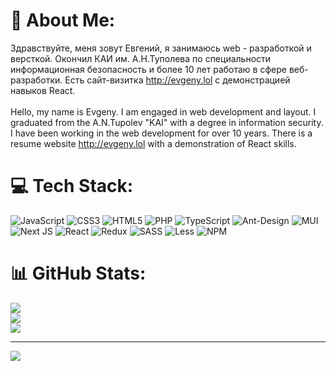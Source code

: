# 💫 About Me:
Здравствуйте, меня зовут Евгений, я занимаюсь web - разработкой и версткой. Окончил КАИ им. А.Н.Туполева по специальности информационная безопасность и более 10 лет работаю в сфере веб-разработки. Есть сайт-визитка http://evgeny.lol с демонстрацией навыков React.<br><br>Hello, my name is Evgeny. I am engaged in web development and layout. I graduated from the A.N.Tupolev "KAI" with a degree in information security. I have been working in the web development for over 10 years. There is a resume website http://evgeny.lol with a demonstration of React skills.


# 💻 Tech Stack:
![JavaScript](https://img.shields.io/badge/javascript-%23323330.svg?style=for-the-badge&logo=javascript&logoColor=%23F7DF1E) ![CSS3](https://img.shields.io/badge/css3-%231572B6.svg?style=for-the-badge&logo=css3&logoColor=white) ![HTML5](https://img.shields.io/badge/html5-%23E34F26.svg?style=for-the-badge&logo=html5&logoColor=white) ![PHP](https://img.shields.io/badge/php-%23777BB4.svg?style=for-the-badge&logo=php&logoColor=white) ![TypeScript](https://img.shields.io/badge/typescript-%23007ACC.svg?style=for-the-badge&logo=typescript&logoColor=white) ![Ant-Design](https://img.shields.io/badge/-AntDesign-%230170FE?style=for-the-badge&logo=ant-design&logoColor=white) ![MUI](https://img.shields.io/badge/MUI-%230081CB.svg?style=for-the-badge&logo=material-ui&logoColor=white) ![Next JS](https://img.shields.io/badge/Next-black?style=for-the-badge&logo=next.js&logoColor=white) ![React](https://img.shields.io/badge/react-%2320232a.svg?style=for-the-badge&logo=react&logoColor=%2361DAFB) ![Redux](https://img.shields.io/badge/redux-%23593d88.svg?style=for-the-badge&logo=redux&logoColor=white) ![SASS](https://img.shields.io/badge/SASS-hotpink.svg?style=for-the-badge&logo=SASS&logoColor=white) ![Less](https://img.shields.io/badge/less-2B4C80?style=for-the-badge&logo=less&logoColor=white) ![NPM](https://img.shields.io/badge/NPM-%23000000.svg?style=for-the-badge&logo=npm&logoColor=white)
# 📊 GitHub Stats:
![](https://github-readme-stats-kappa-mauve-28.vercel.app/api?username=feverus&theme=tokyonight&hide_border=false&include_all_commits=true&count_private=true)<br/>
![](https://github-readme-streak-stats.herokuapp.com/?user=feverus&theme=tokyonight&hide_border=false)<br/>
![](https://github-readme-stats-kappa-mauve-28.vercel.app/api/top-langs/?username=feverus&theme=tokyonight&hide_border=false&include_all_commits=true&count_private=true&layout=compact)

---
[![](https://visitcount.itsvg.in/api?id=feverus&icon=0&color=12)](https://visitcount.itsvg.in)

<!-- Proudly created with GPRM ( https://gprm.itsvg.in ) -->
